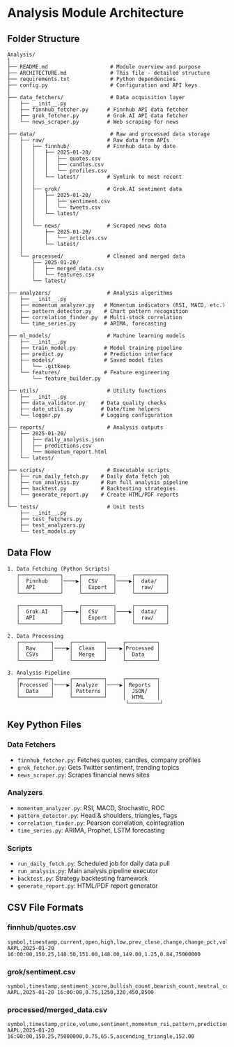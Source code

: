 # Analysis Module Architecture

## Folder Structure

```
Analysis/
│
├── README.md                    # Module overview and purpose
├── ARCHITECTURE.md              # This file - detailed structure
├── requirements.txt             # Python dependencies
├── config.py                    # Configuration and API keys
│
├── data_fetchers/               # Data acquisition layer
│   ├── __init__.py
│   ├── finnhub_fetcher.py      # Finnhub API data fetcher
│   ├── grok_fetcher.py         # Grok.AI API data fetcher
│   └── news_scraper.py         # Web scraping for news
│
├── data/                        # Raw and processed data storage
│   ├── raw/                    # Raw data from APIs
│   │   ├── finnhub/            # Finnhub data by date
│   │   │   ├── 2025-01-20/
│   │   │   │   ├── quotes.csv
│   │   │   │   ├── candles.csv
│   │   │   │   └── profiles.csv
│   │   │   └── latest/         # Symlink to most recent
│   │   │
│   │   ├── grok/               # Grok.AI sentiment data
│   │   │   ├── 2025-01-20/
│   │   │   │   ├── sentiment.csv
│   │   │   │   └── tweets.csv
│   │   │   └── latest/
│   │   │
│   │   └── news/               # Scraped news data
│   │       ├── 2025-01-20/
│   │       │   └── articles.csv
│   │       └── latest/
│   │
│   └── processed/              # Cleaned and merged data
│       ├── 2025-01-20/
│       │   ├── merged_data.csv
│       │   └── features.csv
│       └── latest/
│
├── analyzers/                  # Analysis algorithms
│   ├── __init__.py
│   ├── momentum_analyzer.py   # Momentum indicators (RSI, MACD, etc.)
│   ├── pattern_detector.py    # Chart pattern recognition
│   ├── correlation_finder.py  # Multi-stock correlation
│   └── time_series.py         # ARIMA, forecasting
│
├── ml_models/                  # Machine learning models
│   ├── __init__.py
│   ├── train_model.py         # Model training pipeline
│   ├── predict.py             # Prediction interface
│   ├── models/                # Saved model files
│   │   └── .gitkeep
│   └── features/              # Feature engineering
│       └── feature_builder.py
│
├── utils/                      # Utility functions
│   ├── __init__.py
│   ├── data_validator.py     # Data quality checks
│   ├── date_utils.py         # Date/time helpers
│   └── logger.py             # Logging configuration
│
├── reports/                    # Analysis outputs
│   ├── 2025-01-20/
│   │   ├── daily_analysis.json
│   │   ├── predictions.csv
│   │   └── momentum_report.html
│   └── latest/
│
├── scripts/                    # Executable scripts
│   ├── run_daily_fetch.py    # Daily data fetch job
│   ├── run_analysis.py       # Run full analysis pipeline
│   ├── backtest.py           # Backtesting strategies
│   └── generate_report.py    # Create HTML/PDF reports
│
└── tests/                      # Unit tests
    ├── __init__.py
    ├── test_fetchers.py
    ├── test_analyzers.py
    └── test_models.py
```

## Data Flow

```
1. Data Fetching (Python Scripts)
   ┌─────────────┐     ┌──────────┐     ┌──────────┐
   │  Finnhub    │────▶│  CSV     │────▶│  data/   │
   │  API        │     │  Export  │     │  raw/    │
   └─────────────┘     └──────────┘     └──────────┘
   
   ┌─────────────┐     ┌──────────┐     ┌──────────┐
   │  Grok.AI    │────▶│  CSV     │────▶│  data/   │
   │  API        │     │  Export  │     │  raw/    │
   └─────────────┘     └──────────┘     └──────────┘

2. Data Processing
   ┌──────────┐     ┌──────────┐     ┌──────────┐
   │  Raw     │────▶│  Clean   │────▶│Processed │
   │  CSVs    │     │  Merge   │     │  Data    │
   └──────────┘     └──────────┘     └──────────┘

3. Analysis Pipeline
   ┌──────────┐     ┌──────────┐     ┌──────────┐
   │Processed │────▶│ Analyze  │────▶│ Reports  │
   │  Data    │     │ Patterns │     │  JSON/   │
   └──────────┘     └──────────┘     │  HTML    │
                                      └──────────┘
```

## Key Python Files

### Data Fetchers
- `finnhub_fetcher.py`: Fetches quotes, candles, company profiles
- `grok_fetcher.py`: Gets Twitter sentiment, trending topics
- `news_scraper.py`: Scrapes financial news sites

### Analyzers
- `momentum_analyzer.py`: RSI, MACD, Stochastic, ROC
- `pattern_detector.py`: Head & shoulders, triangles, flags
- `correlation_finder.py`: Pearson correlation, cointegration
- `time_series.py`: ARIMA, Prophet, LSTM forecasting

### Scripts
- `run_daily_fetch.py`: Scheduled job for daily data pull
- `run_analysis.py`: Main analysis pipeline executor
- `backtest.py`: Strategy backtesting framework
- `generate_report.py`: HTML/PDF report generator

## CSV File Formats

### finnhub/quotes.csv
```
symbol,timestamp,current,open,high,low,prev_close,change,change_pct,volume
AAPL,2025-01-20 16:00:00,150.25,148.50,151.00,148.00,149.00,1.25,0.84,75000000
```

### grok/sentiment.csv
```
symbol,timestamp,sentiment_score,bullish_count,bearish_count,neutral_count,influence_score
AAPL,2025-01-20 16:00:00,0.75,1250,320,450,8500
```

### processed/merged_data.csv
```
symbol,timestamp,price,volume,sentiment,momentum_rsi,pattern,prediction
AAPL,2025-01-20 16:00:00,150.25,75000000,0.75,65.5,ascending_triangle,152.00
```